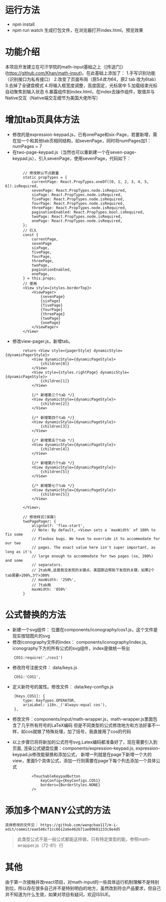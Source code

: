
# 运行方法
* npm install
* npm run watch
生成打包文件，在浏览器打开index.html，预览效果

# 功能介绍
本项目开发建立在可汗学院的math-input基础之上（[传送门]）(https://github.com/Khan/math-input)。在此基础上添加了：
1.手写识别功能（识别接口为私有接口）
2.改变了页面布局（原5*4改为6*4，原2 tab 改为6tab）
3.去掉了全键盘模式
4.将输入框宽度调整，高度固定，光标居中
5.加载结束光标自动聚焦到输入状态
6.暴露组件到index.html，在index去操作组件，取值并与Native交互（Native端交互细节为美国大佬所写）

# 增加tab页具体方法
* 修改的是expression-keypad.js，已有onePage和six-Page，若要新增，需在加一个和其他tab页相同结构，如sevenPage，同时将numPages加1：numPages = 7
* 在two-page-keypad.js（当然也可以重新建一个在seven-page-keypad.js），引入sevenPage，使用sevenPage，代码如下： 
```
    
        // 修改默认节点数量
        static propTypes = {
            currentPage: React.PropTypes.oneOf([0, 1, 2, 3, 4, 5, 6]).isRequired,
            sevenPage: React.PropTypes.node.isRequired,
            sixPage: React.PropTypes.node.isRequired,
            fivePage: React.PropTypes.node.isRequired,
            fourPage: React.PropTypes.node.isRequired,
            threePage: React.PropTypes.node.isRequired,
            paginationEnabled: React.PropTypes.bool.isRequired,
            twoPage: React.PropTypes.node.isRequired,
            onePage: React.PropTypes.node.isRequired,
        };
        // 引入
        const {
            currentPage,
            sevenPage
            sixPage,
            fivePage,
            fourPage,
            threePage,
            twoPage,
            paginationEnabled,
            onePage,
        } = this.props;
        // 使用
        <View style={styles.borderTop}>
            <ViewPager>
                {sevenPage}
                {sixPage}
                {fivePage}
                {fourPage}
                {threePage}
                {twoPage}
                {onePage}
            </ViewPager>
        </View>
```

* 修改view-pager.js，新增tab。
```
        return <View style={pagerStyle} dynamicStyle={dynamicPagerStyle}>
            <View dynamicStyle={dynamicPageStyle}>
                {children[0]}
            </View>
            <View style={styles.rightPage} dynamicStyle={dynamicPageStyle}>
                {children[1]}
            </View>
            
            {/* 新增第三个tab */}
            <View dynamicStyle={dynamicPageStyle}>
                {children[2]}
            </View>

            {/* 新增第四个tab */}
            <View dynamicStyle={dynamicPageStyle}>
                {children[3]}
            </View>
            
            {/* 新增第五个tab */}
            <View dynamicStyle={dynamicPageStyle}>
                {children[4]}
            </View>

            {/* 新增第六个tab */}
            <View dynamicStyle={dynamicPageStyle}>
                {children[5]}
            </View>

            {/* 新增第七个tab */}
            <View dynamicStyle={dynamicPageStyle}>
                {children[5]}
            </View>

        </View>;

        // 修改样式(宋霖)
        twoPagePager: {
            alignSelf: 'flex-start',
            // Note: By default, <View> sets a `maxWidth` of 100% to fix some
            // Flexbox bugs. We have to override it to accommodate for our two
            // pages. The exact value here isn't super important, as long as it's
            // large enough to accommodate for two pages (so, 200%) and some
            // separators.
            // 2tab用,这是我没发现的关键点，美国那边帮助下发现的关键，如果2个tab需要>200%,3个>300%
            // maxWidth: '250%',
            // 7tab用
            maxWidth: '850%'
        }
```

# 公式替换的方法
* 新建一个svg组件： 位置在components/iconography/cos1.js，这个文件是现实按钮图片的svg
* 修改iconography文件的index： components/iconography/index.js, iconography下方的所有公式的svg组件，index是做统一导出
```
    COS1:require('./cos1')
```
* 修改符号注册文件： data/keys.js
```
    COS1:'COS1',
```
* 定义新符号的属性。修改文件： data/key-configs.js
```
    [Keys.COS1]: {
        type: KeyTypes.OPERATOR,
        ariaLabel: i18n._('Always-equal cos'),
    },
```
*  修改文件：components/input/math-wrapper.js，math-wrapper.js里面包含了几乎所有符号的LaTeX编码
    但是不同类型的公式修改地方和方法好事不一样，如cos就做了特殊处理，加了括号，我直接用了cos的代码

* 以上步骤已将将新加的公式符号svg,Latex编码都准备好了，现在需要引入到页面, 
    渲染公式键盘位置：components/expression-keypad.js, expression-keypad.js修改能替换和添加公式，
    新增一列就是在page下新增一个大的view，里面5个具体公式，添加一行则需要在page下每个列去添加一个具体公式
```
            <TouchableKeypadButton
                keyConfig={KeyConfigs.COS1}
                borders={BorderStyles.NONE}
            />
```

# 添加多个MANY公式的方法
    具体修改的文件见： https://github.com/wangchao117/m-i-edit/commit/eae546cf1cc6612a6e462b71ae09681233c8e4d5
> 此类型公式不是一般公式都能这样做，只有特定类型的能，参照math-wrapper.js（72-81）行

# 其他
由于第一次接触并改react项目，对math-input的一些具体运行机制理解不是特别到位，所以存在很多自己并不是特别明白的地方，虽然改到符合产品要求，但自己并不知道为什么生效，如果对项目有疑问，欢迎ISSUE。
